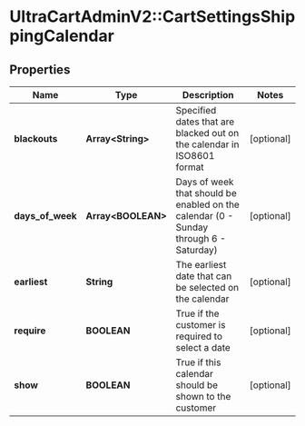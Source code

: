# UltraCartAdminV2::CartSettingsShippingCalendar

## Properties
Name | Type | Description | Notes
------------ | ------------- | ------------- | -------------
**blackouts** | **Array&lt;String&gt;** | Specified dates that are blacked out on the calendar in ISO8601 format | [optional] 
**days_of_week** | **Array&lt;BOOLEAN&gt;** | Days of week that should be enabled on the calendar (0 - Sunday through 6 - Saturday) | [optional] 
**earliest** | **String** | The earliest date that can be selected on the calendar | [optional] 
**require** | **BOOLEAN** | True if the customer is required to select a date | [optional] 
**show** | **BOOLEAN** | True if this calendar should be shown to the customer | [optional] 


